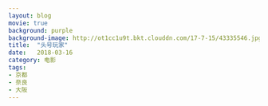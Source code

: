```yaml
---
layout: blog
movie: true
background: purple
background-image: http://ot1cc1u9t.bkt.clouddn.com/17-7-15/43335546.jpg
title:  "头号玩家"
date:   2018-03-16
category: 电影
tags:
- 京都
- 奈良
- 大阪
---
```



